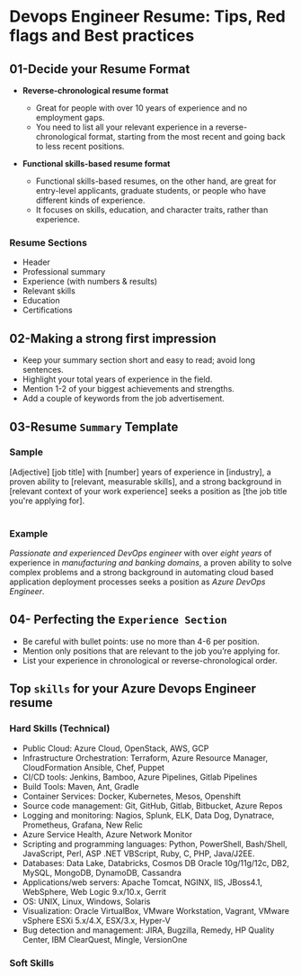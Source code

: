 # Devops Engineer Resume: Tips, Red flags and Best practices

## 01-Decide your Resume Format

- **Reverse-chronological resume format**

  - Great for people with over 10 years of experience and no employment gaps.
  - You need to list all your relevant experience in a reverse-chronological format, starting from the most recent and going back to less recent positions.

- **Functional skills-based resume format**
  - Functional skills-based resumes, on the other hand, are great for entry-level applicants, graduate students, or people who have different kinds of experience.
  - It focuses on skills, education, and character traits, rather than experience.

### Resume Sections

- Header
- Professional summary
- Experience (with numbers & results)
- Relevant skills
- Education
- Certifications

## 02-Making a strong first impression

- Keep your summary section short and easy to read; avoid long sentences.
- Highlight your total years of experience in the field.
- Mention 1-2 of your biggest achievements and strengths.
- Add a couple of keywords from the job advertisement.

## 03-Resume `Summary` Template

### Sample

[Adjective] [job title] with [number] years of experience in [industry], a proven ability to [relevant, measurable skills], and a strong background in [relevant context of your work experience] seeks a position as [the job title you're applying for].
</br></br>

### Example

_Passionate and experienced_ _DevOps engineer_ with over _eight years_ of experience in _manufacturing and banking domains_, a proven ability to solve complex problems and a strong background in automating cloud based application deployment processes seeks a position as _Azure DevOps Engineer_.

## 04- Perfecting the `Experience Section`

- Be careful with bullet points: use no more than 4-6 per position.
- Mention only positions that are relevant to the job you’re applying for.
- List your experience in chronological or reverse-chronological order.

## Top `skills` for your Azure Devops Engineer resume

### Hard Skills (Technical)

- Public Cloud: Azure Cloud, OpenStack, AWS, GCP
- Infrastructure Orchestration: Terraform, Azure Resource Manager, CloudFormation
  Ansible, Chef, Puppet
- CI/CD tools: Jenkins, Bamboo, Azure Pipelines, Gitlab Pipelines
- Build Tools: Maven, Ant, Gradle
- Container Services: Docker, Kubernetes, Mesos, Openshift
- Source code management: Git, GitHub, Gitlab, Bitbucket, Azure Repos
- Logging and monitoring: Nagios, Splunk, ELK, Data Dog, Dynatrace, Prometheus, Grafana, New Relic
- Azure Service Health, Azure Network Monitor
- Scripting and programming languages: Python, PowerShell, Bash/Shell, JavaScript, Perl, ASP .NET VBScript, Ruby, C, PHP, Java/J2EE.
- Databases: Data Lake, Databricks, Cosmos DB Oracle 10g/11g/12c, DB2, MySQL, MongoDB, DynamoDB, Cassandra
- Applications/web servers: Apache Tomcat, NGINX, IIS, JBoss4.1, WebSphere, Web Logic 9.x/10.x, Gerrit
- OS: UNIX, Linux, Windows, Solaris
- Visualization: Oracle VirtualBox, VMware Workstation, Vagrant, VMware vSphere ESXi 5.x/4.X, ESX/3.x, Hyper-V
- Bug detection and management: JIRA, Bugzilla, Remedy, HP Quality Center, IBM ClearQuest, Mingle, VersionOne

### Soft Skills
